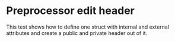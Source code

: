 Preprocessor edit header
========================
This test shows how to define one struct with internal and external
attributes and create a public and private header out of it.
